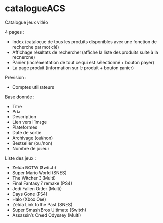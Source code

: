 # catalogueACS

Catalogue jeux vidéo

4 pages :
-	Index (catalogue de tous les produits disponibles avec une fonction de recherche par mot clé)
-	Affichage résultats de rechercher (affiche la liste des produits suite à la recherche)
-	Panier (incrémentation de tout ce qui est sélectionné + bouton payer)
-	La page produit (information sur le produit + bouton panier)

Prévision :
-	Comptes utilisateurs

Base donnée :
-	Titre
-	Prix
-	Description
-	Lien vers l’image
-	Plateformes
-	Date de sortie
-	Archivage (oui/non)
-	Bestseller (oui/non)
-	Nombre de joueur

Liste des jeux :
-	Zelda BOTW (Switch)
-	Super Mario World (SNES)
-	The Witcher 3 (Multi)
-	Final Fantasy 7 remake (PS4)
-	Jedi Fallen Order (Multi)
-	Days Gone (PS4)
-	Halo (Xbox One)
-	Zelda Link to the Past (SNES)
-	Super Smash Bros Ultimate (Switch)
-	Assassin’s Creed Odyssey (Multi)
